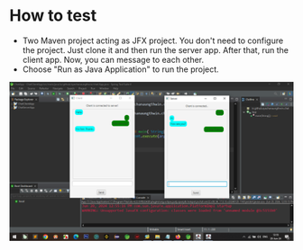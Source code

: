 # How to test

- Two Maven project acting as JFX project. You don't need to configure the project. Just clone it and then run the server app. After that, run the client app. Now, you can message to each other.
- Choose "Run as Java Application" to run the project.

<img src="images/chat-app.png" alt="Person with 4 attributes, ER Diagram">

